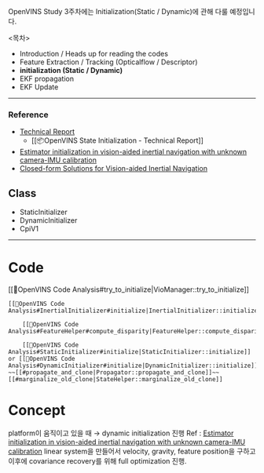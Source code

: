 OpenVINS Study 3주차에는 Initialization(Static / Dynamic)에 관해 다룰 예정입니다.

<목차> 
- Introduction / Heads up for reading the codes
- Feature Extraction / Tracking (Opticalflow / Descriptor)
- **initialization (Static / Dynamic)**
- EKF propagation
- EKF Update 

---
### Reference
- [Technical Report](https://pgeneva.com/downloads/reports/tr_init.pdf) 
	- [[📦️OpenVINS State Initialization - Technical Report]]
- [Estimator initialization in vision-aided inertial navigation with unknown camera-IMU calibration](https://ieeexplore.ieee.org/stamp/stamp.jsp?tp=&arnumber=6386235)
- [Closed-form Solutions for Vision-aided Inertial Navigation](https://tdongsi.github.io/download/pubs/2011_VIO_Init_TR.pdf)


## Class
- StaticInitializer
- DynamicInitializer
- CpiV1
---
# Code 
[[🧩OpenVINS Code Analysis#try_to_initialize|VioManager::try_to_initialize]]

	[[🧩OpenVINS Code Analysis#InertialInitializer#initialize|InertialInitializer::initialize]]
	
		[[🧩OpenVINS Code Analysis#FeatureHelper#compute_disparity|FeatureHelper::compute_disparity]]
		
		[[🧩OpenVINS Code Analysis#StaticInitializer#initialize|StaticInitializer::initialize]]  or [[🧩OpenVINS Code Analysis#DynamicInitializer#initialize|DynamicInitializer::initialize]]
	~~[[#propagate_and_clone|Propagator::propagate_and_clone]]~~
	[[#marginalize_old_clone|StateHelper::marginalize_old_clone]]


# Concept
platform이 움직이고 있을 때 → dynamic initialization 진행 
	Ref : [Estimator initialization in vision-aided inertial navigation with unknown camera-IMU calibration](https://ieeexplore.ieee.org/abstract/document/6386235)
	linear system을 만들어서 velocity, gravity, feature position을 구하고
	이후에 covariance recovery를 위해 full optimization 진행.
